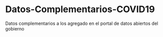 # Datos-Complementarios-COVID19
Datos complementarios a los agregado en el portal de datos abiertos del gobierno
